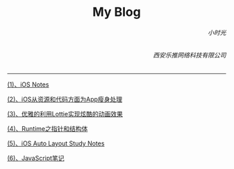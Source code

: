 
<h1><center>My Blog</center></h1>

<h6 align='right'>小时光</h6>
<h6  align='right'>西安乐推网络科技有限公司</h6> 


---

[(1)、iOS Notes](https://dengfeng520.github.io/xiaoshiguangBlog/iOSNotes.html)

[(2)、iOS从资源和代码方面为App瘦身处理](https://dengfeng520.github.io/xiaoshiguangBlog/iOS%E4%BB%8E%E8%B5%84%E6%BA%90%E5%92%8C%E4%BB%A3%E7%A0%81%E6%96%B9%E9%9D%A2%E4%B8%BAApp%E7%98%A6%E8%BA%AB%E5%A4%84%E7%90%86.html)

[(3)、优雅的利用Lottie实现炫酷的动画效果](https://dengfeng520.github.io/xiaoshiguangBlog/%E4%BC%98%E9%9B%85%E7%9A%84%E5%88%A9%E7%94%A8Lottie%E5%AE%9E%E7%8E%B0%E7%82%AB%E9%85%B7%E7%9A%84%E5%8A%A8%E7%94%BB%E6%95%88%E6%9E%9C.html)

[(4)、Runtime之指针和结构体](https://dengfeng520.github.io/xiaoshiguangBlog/Runtime/Runtime之指针和结构体.html)

[(5)、iOS Auto Layout Study Notes](https://dengfeng520.github.io/xiaoshiguangBlog/AutoLayout/iOSAutolayoutNotes.html)

[(6)、JavaScript笔记](https://dengfeng520.github.io/xiaoshiguangBlog/VueNotes/JavaScript笔记.html)
